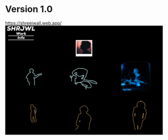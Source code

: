 # Version 1.0
https://shreejwall.web.app/
![v1.0](https://github.com/Bik182/shreejwal/blob/main/src/SHRJWL.png)
